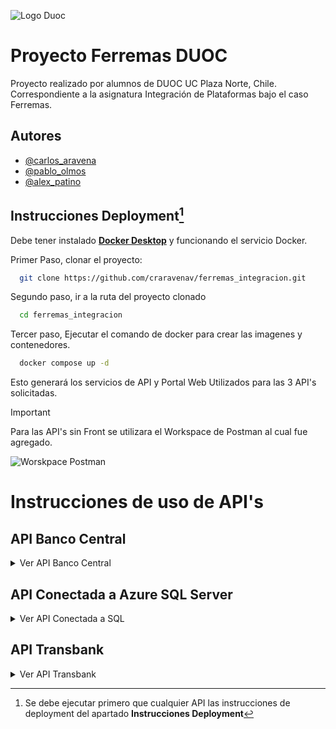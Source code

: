 
![Logo Duoc](https://upload.wikimedia.org/wikipedia/commons/thumb/a/aa/Logo_DuocUC.svg/2560px-Logo_DuocUC.svg.png)

# Proyecto Ferremas DUOC 


Proyecto realizado por alumnos de DUOC UC Plaza Norte, Chile. Correspondiente a la asignatura Integración de Plataformas bajo el caso Ferremas.

## Autores

- [@carlos_aravena](https://www.github.com/craravenav)
- [@pablo_olmos](https://www.github.com/reykred)
- [@alex_patino](https://www.github.com/r4shidi)

## Instrucciones Deployment[^1]

Debe tener instalado [**Docker Desktop**](https://www.docker.com/products/docker-desktop/) y funcionando el servicio Docker.

Primer Paso, clonar el proyecto:

```bash
  git clone https://github.com/craravenav/ferremas_integracion.git
```

Segundo paso, ir a la ruta del proyecto clonado

```bash
  cd ferremas_integracion
```

Tercer paso, Ejecutar el comando de docker para crear las imagenes y contenedores.

```bash
  docker compose up -d
```

Esto generará los servicios de API y Portal Web Utilizados para las 3 API's solicitadas.

> [!IMPORTANT]
> Para las API's sin Front se utilizara el Workspace de Postman al cual fue agregado.

![Worskpace Postman](https://i.imgur.com/hyqkQLk.png)


# Instrucciones de uso de API's

## API Banco Central
<details>

<summary> Ver API Banco Central</summary>

![Logo Bcentral](https://i.imgur.com/WVHDX7G.png)

Esta api permite ingresar cualquier monto en valor USD para que te entregue de vuelta el valor transformado usando el valor dolar del día.

#### Conversor Moneda USD a CLP

```http
  GET /usdtoclp?usd=${valor}
```

>| Parameter | Type     | Description                |
>| :-------- | :------- | :------------------------- |
>| `valor` | `string` | **Requerido** monto en dolares |

</details>

## API Conectada a Azure SQL Server
<details>
 
<summary> Ver API Conectada a SQL</summary>

![SQL Azure](https://i.imgur.com/Twbsbc1.png)

## **IMPORTANTE**
**Debido a que la Base SQL es bajo demanda tras realizar la primera petición se debe esperar un tiempo 20 a 30 seg para que la Base de datos levante los servicios y ejecutar nuevamente la petición.**

#### [GET] Lista todos los productos

```
  GET /producto?all
```

#### [GET] Lista los productos en base a un ID

```
  GET /producto?id=${id}
```

>| Parameter | Type     | Description                |
>| :-------- | :------- | :------------------------- |
>| `id` | `string` | **Requerido** id del producto a buscar |

#### [GET] Lista los productos en base a una Marca de Producto

```
  GET /producto?marca=${nombre}
```

>| Parameter | Type     | Description                |
>| :-------- | :------- | :------------------------- |
>| `nombre` | `string` | **Requerido** Nombre de la marca del producto a buscar |

#### [POST] Agrega un Producto (Requiere Body tipo JSON) [POSTMAN]

```
  POST /producto
```

Estructura de atributos del JSON

>| Parameter | Type     | Description                |
>| :-------- | :------- | :------------------------- |
>| `codigo_producto` | `string` | **Requerido** Código del producto que se va a Agregar |
>| `nombre` | `string` | Nombre del producto |
>| `codigo_marca` | `string` | Código de la marca del producto |
>| `marca` | `string` | Nombre de la marca del producto |
>| `categoria` | `string` | Categoria del producto |

Ejemplo:

```
{
    "categoria": "Taladro",
    "codigo_marca": "BOS-00100",
    "codigo_producto": "FER-000001",
    "marca": "Bosch",
    "nombre": "Taladro Percutor Editado"
}
```

#### [PUT] Edita un Producto (Requiere Body tipo JSON) [POSTMAN]

```
  PUT /producto
```

Estructura de atributos del JSON

>| Parameter | Type     | Description                |
>| :-------- | :------- | :------------------------- |
>| `codigo_producto` | `string` | **Requerido** Código del producto que se va a Agregar |
>| `nombre` | `string` | Nombre del producto |
>| `codigo_marca` | `string` | Código de la marca del producto |
>| `marca` | `string` | Nombre de la marca del producto |
>| `categoria` | `string` | Categoria del producto |

Ejemplo:

```
{
    "categoria": "Taladro EDITADO",
    "codigo_marca": "BOS-00101",
    "codigo_producto": "FER-000001",
    "marca": "Bosch",
    "nombre": "Taladro Percutor"
}
```

#### [DELETE] Elimina un producto en base a un ID

```
  DELETE /producto?id=${id}
```

>| Parameter | Type     | Description                |
>| :-------- | :------- | :------------------------- |
>| `id` | `string` | **Requerido** id del producto a buscar |


</details>

## API Transbank

<details>

<summary> Ver API Transbank</summary>

![Logo Transbank](https://publico.transbank.cl/o/fragmentos-theme/images/logo_transbank_color.svg)

**Ir al Carrito de Compras ->** [http:localhost:9100/portal-web/carro-compras.html](http://localhost:9100/portal-web/carro-compras.html) y seguir el flujo de pago de una transacción comun y corriente con transbank utilizando las tarjetas de pruebas descritas a continuación.


### Tarjetas de prueba Transbank

>| Tipo Tarjeta | Atributo    | Valor              |
>| :-------- | :------- | :------------------------- |
>| `DEBITO` | Numero | 4051 8856 0044 6623 |
>| | CVV |123|
>| | Fecha expiración |Cualquier fecha posterior al día|

>| Tipo Tarjeta | Atributo    | Valor              |
>| :-------- | :------- | :------------------------- |
>| `CREDITO` | Numero | 5186 0595 5959 0568 |
>| | CVV |123|
>| | Fecha expiración |Cualquier fecha posterior al día|

</details>


[^1]: Se debe ejecutar primero que cualquier API las instrucciones de deployment del apartado  **Instrucciones Deployment**


